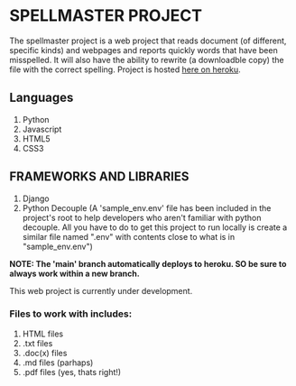 # SPELLMASTER PROJECT

The spellmaster project is a web project that reads document (of different, specific kinds) and webpages and reports quickly words that have been misspelled. It will also have the ability to rewrite (a downloadble copy) the file with the correct spelling. Project is hosted [here on heroku](https://theibrahim.herokuapp.com).

## Languages
1. Python
2. Javascript
3. HTML5
4. CSS3

## FRAMEWORKS AND LIBRARIES
1. Django
2. Python Decouple (A 'sample_env.env' file has been included in the project's root to help developers who aren't familiar with python decouple. All you have to do to get this project to run locally is create a similar file named ".env" with contents close to what is in "sample_env.env")


**NOTE: The 'main' branch automatically deploys to heroku. SO be sure to always work within a new branch.**

This web project is currently under development. 

### Files to work with includes:
1. HTML files
2. .txt files
3. .doc(x) files
3. .md files (parhaps)
5. .pdf files (yes, thats right!)
